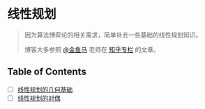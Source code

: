 # 线性规划

> 因为算法博弈论的相关需求，简单补充一些基础的线性规划知识。
>
> 博客大多参照 [@金鱼马](https://www.zhihu.com/people/he-eeeeeeeee) 老师在 [知乎专栏](https://www.zhihu.com/column/c_1676006565717573634) 的文章。


## Table of Contents

- [ ] [线性规划的几何基础](basic.md)
- [ ] [线性规划的对偶](dual.md)